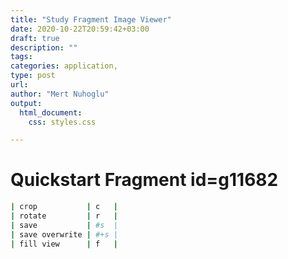 ```yaml
---
title: "Study Fragment Image Viewer"
date: 2020-10-22T20:59:42+03:00 
draft: true
description: ""
tags:
categories: application, 
type: post
url:
author: "Mert Nuhoglu"
output:
  html_document:
    css: styles.css

---
```


# Quickstart Fragment id=g11682

```bash
| crop           | c   |
| rotate         | r   |
| save           | #s  |
| save overwrite | #+s |
| fill view      | f   |
```




